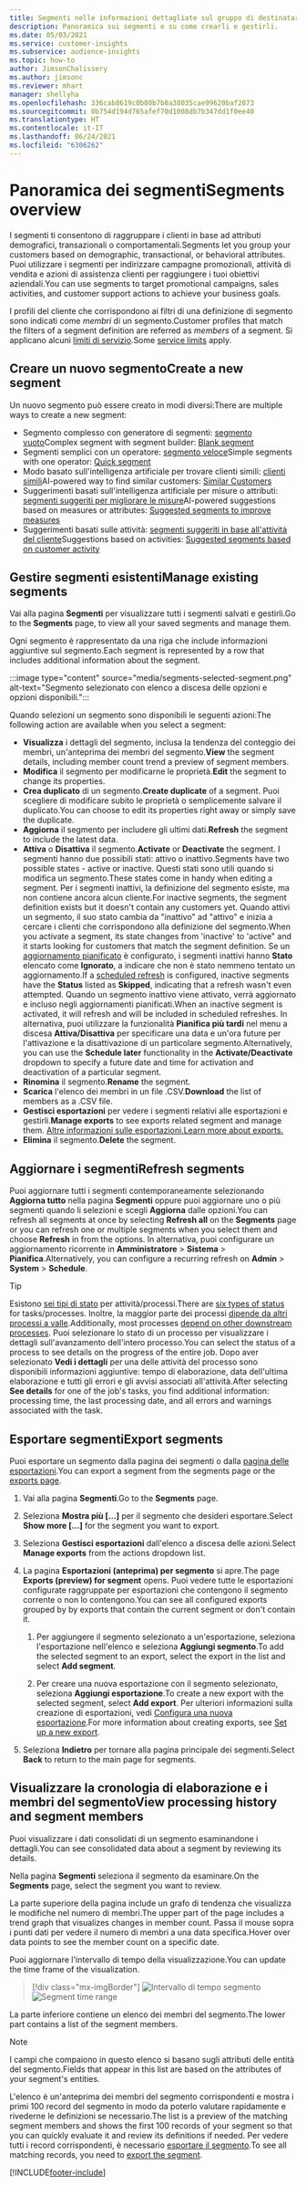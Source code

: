 ```yaml
---
title: Segmenti nelle informazioni dettagliate sul gruppo di destinatari
description: Panoramica sui segmenti e su come crearli e gestirli.
ms.date: 05/03/2021
ms.service: customer-insights
ms.subservice: audience-insights
ms.topic: how-to
author: JimsonChalissery
ms.author: jimsonc
ms.reviewer: mhart
manager: shellyha
ms.openlocfilehash: 336cab8619c0b80b7b8a38035cae99620baf2873
ms.sourcegitcommit: 0b754d194d765afef70d1008db7b347dd1f0ee40
ms.translationtype: HT
ms.contentlocale: it-IT
ms.lasthandoff: 06/24/2021
ms.locfileid: "6306262"
---
```

# <a name="segments-overview"></a><span data-ttu-id="3f3e7-103">Panoramica dei segmenti</span><span class="sxs-lookup"><span data-stu-id="3f3e7-103">Segments overview</span></span>

<span data-ttu-id="3f3e7-104">I segmenti ti consentono di raggruppare i clienti in base ad attributi demografici, transazionali o comportamentali.</span><span class="sxs-lookup"><span data-stu-id="3f3e7-104">Segments let you group your customers based on demographic, transactional, or behavioral attributes.</span></span> <span data-ttu-id="3f3e7-105">Puoi utilizzare i segmenti per indirizzare campagne promozionali, attività di vendita e azioni di assistenza clienti per raggiungere i tuoi obiettivi aziendali.</span><span class="sxs-lookup"><span data-stu-id="3f3e7-105">You can use segments to target promotional campaigns, sales activities, and customer support actions to achieve your business goals.</span></span>

<span data-ttu-id="3f3e7-106">I profili del cliente che corrispondono ai filtri di una definizione di segmento sono indicati come *membri* di un segmento.</span><span class="sxs-lookup"><span data-stu-id="3f3e7-106">Customer profiles that match the filters of a segment definition are referred as *members* of a segment.</span></span> <span data-ttu-id="3f3e7-107">Si applicano alcuni [limiti di servizio](service-limits.md).</span><span class="sxs-lookup"><span data-stu-id="3f3e7-107">Some [service limits](service-limits.md) apply.</span></span>

## <a name="create-a-new-segment"></a><span data-ttu-id="3f3e7-108">Creare un nuovo segmento</span><span class="sxs-lookup"><span data-stu-id="3f3e7-108">Create a new segment</span></span>

<span data-ttu-id="3f3e7-109">Un nuovo segmento può essere creato in modi diversi:</span><span class="sxs-lookup"><span data-stu-id="3f3e7-109">There are multiple ways to create a new segment:</span></span> 

- <span data-ttu-id="3f3e7-110">Segmento complesso con generatore di segmenti: [segmento vuoto](segment-builder.md#create-a-new-segment)</span><span class="sxs-lookup"><span data-stu-id="3f3e7-110">Complex segment with segment builder: [Blank segment](segment-builder.md#create-a-new-segment)</span></span>
- <span data-ttu-id="3f3e7-111">Segmenti semplici con un operatore: [segmento veloce](segment-builder.md#quick-segments)</span><span class="sxs-lookup"><span data-stu-id="3f3e7-111">Simple segments with one operator: [Quick segment](segment-builder.md#quick-segments)</span></span>
- <span data-ttu-id="3f3e7-112">Modo basato sull'intelligenza artificiale per trovare clienti simili: [clienti simili](find-similar-customer-segments.md)</span><span class="sxs-lookup"><span data-stu-id="3f3e7-112">AI-powered way to find similar customers: [Similar Customers](find-similar-customer-segments.md)</span></span>
- <span data-ttu-id="3f3e7-113">Suggerimenti basati sull'intelligenza artificiale per misure o attributi: [segmenti suggeriti per migliorare le misure](suggested-segments.md)</span><span class="sxs-lookup"><span data-stu-id="3f3e7-113">AI-powered suggestions based on measures or attributes: [Suggested segments to improve measures](suggested-segments.md)</span></span>
- <span data-ttu-id="3f3e7-114">Suggerimenti basati sulle attività: [segmenti suggeriti in base all'attività del cliente](suggested-segments-activity.md)</span><span class="sxs-lookup"><span data-stu-id="3f3e7-114">Suggestions based on activities: [Suggested segments based on customer activity](suggested-segments-activity.md)</span></span>

## <a name="manage-existing-segments"></a><span data-ttu-id="3f3e7-115">Gestire segmenti esistenti</span><span class="sxs-lookup"><span data-stu-id="3f3e7-115">Manage existing segments</span></span>

<span data-ttu-id="3f3e7-116">Vai alla pagina **Segmenti** per visualizzare tutti i segmenti salvati e gestirli.</span><span class="sxs-lookup"><span data-stu-id="3f3e7-116">Go to the **Segments** page, to view all your saved segments and manage them.</span></span>

<span data-ttu-id="3f3e7-117">Ogni segmento è rappresentato da una riga che include informazioni aggiuntive sul segmento.</span><span class="sxs-lookup"><span data-stu-id="3f3e7-117">Each segment is represented by a row that includes additional information about the segment.</span></span>

:::image type="content" source="media/segments-selected-segment.png" alt-text="Segmento selezionato con elenco a discesa delle opzioni e opzioni disponibili.":::

<span data-ttu-id="3f3e7-119">Quando selezioni un segmento sono disponibili le seguenti azioni:</span><span class="sxs-lookup"><span data-stu-id="3f3e7-119">The following action are available when you select a segment:</span></span>

- <span data-ttu-id="3f3e7-120">**Visualizza** i dettagli del segmento, inclusa la tendenza del conteggio dei membri, un'anteprima dei membri del segmento.</span><span class="sxs-lookup"><span data-stu-id="3f3e7-120">**View** the segment details, including member count trend a preview of segment members.</span></span>
- <span data-ttu-id="3f3e7-121">**Modifica** il segmento per modificarne le proprietà.</span><span class="sxs-lookup"><span data-stu-id="3f3e7-121">**Edit** the segment to change its properties.</span></span>
- <span data-ttu-id="3f3e7-122">**Crea duplicato** di un segmento.</span><span class="sxs-lookup"><span data-stu-id="3f3e7-122">**Create duplicate** of a segment.</span></span> <span data-ttu-id="3f3e7-123">Puoi scegliere di modificare subito le proprietà o semplicemente salvare il duplicato.</span><span class="sxs-lookup"><span data-stu-id="3f3e7-123">You can choose to edit its properties right away or simply save the duplicate.</span></span>
- <span data-ttu-id="3f3e7-124">**Aggiorna** il segmento per includere gli ultimi dati.</span><span class="sxs-lookup"><span data-stu-id="3f3e7-124">**Refresh** the segment to include the latest data.</span></span>
- <span data-ttu-id="3f3e7-125">**Attiva** o **Disattiva** il segmento.</span><span class="sxs-lookup"><span data-stu-id="3f3e7-125">**Activate** or **Deactivate** the segment.</span></span> <span data-ttu-id="3f3e7-126">I segmenti hanno due possibili stati: attivo o inattivo.</span><span class="sxs-lookup"><span data-stu-id="3f3e7-126">Segments have two possible states - active or inactive.</span></span> <span data-ttu-id="3f3e7-127">Questi stati sono utili quando si modifica un segmento.</span><span class="sxs-lookup"><span data-stu-id="3f3e7-127">These states come in handy when editing a segment.</span></span> <span data-ttu-id="3f3e7-128">Per i segmenti inattivi, la definizione del segmento esiste, ma non contiene ancora alcun cliente.</span><span class="sxs-lookup"><span data-stu-id="3f3e7-128">For inactive segments, the segment definition exists but it doesn't contain any customers yet.</span></span> <span data-ttu-id="3f3e7-129">Quando attivi un segmento, il suo stato cambia da "inattivo" ad "attivo" e inizia a cercare i clienti che corrispondono alla definizione del segmento.</span><span class="sxs-lookup"><span data-stu-id="3f3e7-129">When you activate a segment, its state changes from 'inactive' to 'active" and it starts looking for customers that match the segment definition.</span></span> <span data-ttu-id="3f3e7-130">Se un [aggiornamento pianificato](system.md#schedule-tab) è configurato, i segmenti inattivi hanno **Stato** elencato come **Ignorato**, a indicare che non è stato nemmeno tentato un aggiornamento.</span><span class="sxs-lookup"><span data-stu-id="3f3e7-130">If a [scheduled refresh](system.md#schedule-tab) is configured, inactive segments have the **Status** listed as **Skipped**, indicating that a refresh wasn't even attempted.</span></span> <span data-ttu-id="3f3e7-131">Quando un segmento inattivo viene attivato, verrà aggiornato e incluso negli aggiornamenti pianificati.</span><span class="sxs-lookup"><span data-stu-id="3f3e7-131">When an inactive segment is activated, it will refresh and will be included in scheduled refreshes.</span></span>
  <span data-ttu-id="3f3e7-132">In alternativa, puoi utilizzare la funzionalità **Pianifica più tardi** nel menu a discesa **Attiva/Disattiva** per specificare una data e un'ora future per l'attivazione e la disattivazione di un particolare segmento.</span><span class="sxs-lookup"><span data-stu-id="3f3e7-132">Alternatively, you can use the **Schedule later** functionality in the **Activate/Deactivate** dropdown to specify a future date and time for activation and deactivation of a particular segment.</span></span>
- <span data-ttu-id="3f3e7-133">**Rinomina** il segmento.</span><span class="sxs-lookup"><span data-stu-id="3f3e7-133">**Rename** the segment.</span></span>
- <span data-ttu-id="3f3e7-134">**Scarica** l'elenco dei membri in un file .CSV.</span><span class="sxs-lookup"><span data-stu-id="3f3e7-134">**Download** the list of members as a .CSV file.</span></span>
- <span data-ttu-id="3f3e7-135">**Gestisci esportazioni** per vedere i segmenti relativi alle esportazioni e gestirli.</span><span class="sxs-lookup"><span data-stu-id="3f3e7-135">**Manage exports** to see exports related segment and manage them.</span></span> [<span data-ttu-id="3f3e7-136">Altre informazioni sulle esportazioni.</span><span class="sxs-lookup"><span data-stu-id="3f3e7-136">Learn more about exports.</span></span>](export-destinations.md)
- <span data-ttu-id="3f3e7-137">**Elimina** il segmento.</span><span class="sxs-lookup"><span data-stu-id="3f3e7-137">**Delete** the segment.</span></span>

## <a name="refresh-segments"></a><span data-ttu-id="3f3e7-138">Aggiornare i segmenti</span><span class="sxs-lookup"><span data-stu-id="3f3e7-138">Refresh segments</span></span>

<span data-ttu-id="3f3e7-139">Puoi aggiornare tutti i segmenti contemporaneamente selezionando **Aggiorna tutto** nella pagina **Segmenti** oppure puoi aggiornare uno o più segmenti quando li selezioni e scegli **Aggiorna** dalle opzioni.</span><span class="sxs-lookup"><span data-stu-id="3f3e7-139">You can refresh all segments at once by selecting **Refresh all** on the **Segments** page or you can refresh one or multiple segments when you select them and choose **Refresh** in from the options.</span></span> <span data-ttu-id="3f3e7-140">In alternativa, puoi configurare un aggiornamento ricorrente in **Amministratore** > **Sistema** > **Pianifica**.</span><span class="sxs-lookup"><span data-stu-id="3f3e7-140">Alternatively, you can configure a recurring refresh on **Admin** > **System** > **Schedule**.</span></span>

> [!TIP]
> <span data-ttu-id="3f3e7-141">Esistono [sei tipi di stato](system.md#status-types) per attività/processi.</span><span class="sxs-lookup"><span data-stu-id="3f3e7-141">There are [six types of status](system.md#status-types) for tasks/processes.</span></span> <span data-ttu-id="3f3e7-142">Inoltre, la maggior parte dei processi [dipende da altri processi a valle](system.md#refresh-policies).</span><span class="sxs-lookup"><span data-stu-id="3f3e7-142">Additionally, most processes [depend on other downstream processes](system.md#refresh-policies).</span></span> <span data-ttu-id="3f3e7-143">Puoi selezionare lo stato di un processo per visualizzare i dettagli sull'avanzamento dell'intero processo.</span><span class="sxs-lookup"><span data-stu-id="3f3e7-143">You can select the status of a process to see details on the progress of the entire job.</span></span> <span data-ttu-id="3f3e7-144">Dopo aver selezionato **Vedi i dettagli** per una delle attività del processo sono disponibili informazioni aggiuntive: tempo di elaborazione, data dell'ultima elaborazione e tutti gli errori e gli avvisi associati all'attività.</span><span class="sxs-lookup"><span data-stu-id="3f3e7-144">After selecting **See details** for one of the job's tasks, you find additional information: processing time, the last processing date, and all errors and warnings associated with the task.</span></span>

## <a name="export-segments"></a><span data-ttu-id="3f3e7-145">Esportare segmenti</span><span class="sxs-lookup"><span data-stu-id="3f3e7-145">Export segments</span></span>

<span data-ttu-id="3f3e7-146">Puoi esportare un segmento dalla pagina dei segmenti o dalla [pagina delle esportazioni](export-destinations.md).</span><span class="sxs-lookup"><span data-stu-id="3f3e7-146">You can export a segment from the segments page or the [exports page](export-destinations.md).</span></span> 

1. <span data-ttu-id="3f3e7-147">Vai alla pagina **Segmenti**.</span><span class="sxs-lookup"><span data-stu-id="3f3e7-147">Go to the **Segments** page.</span></span>

1. <span data-ttu-id="3f3e7-148">Seleziona **Mostra più [...]** per il segmento che desideri esportare.</span><span class="sxs-lookup"><span data-stu-id="3f3e7-148">Select **Show more [...]** for the segment you want to export.</span></span>

1. <span data-ttu-id="3f3e7-149">Seleziona **Gestisci esportazioni** dall'elenco a discesa delle azioni.</span><span class="sxs-lookup"><span data-stu-id="3f3e7-149">Select **Manage exports** from the actions dropdown list.</span></span>

1. <span data-ttu-id="3f3e7-150">La pagina **Esportazioni (anteprima) per segmento** si apre.</span><span class="sxs-lookup"><span data-stu-id="3f3e7-150">The page **Exports (preview) for segment** opens.</span></span> <span data-ttu-id="3f3e7-151">Puoi vedere tutte le esportazioni configurate raggruppate per esportazioni che contengono il segmento corrente o non lo contengono.</span><span class="sxs-lookup"><span data-stu-id="3f3e7-151">You can see all configured exports grouped by by exports that contain the current segment or don't contain it.</span></span>

   1. <span data-ttu-id="3f3e7-152">Per aggiungere il segmento selezionato a un'esportazione, seleziona l'esportazione nell'elenco e seleziona **Aggiungi segmento**.</span><span class="sxs-lookup"><span data-stu-id="3f3e7-152">To add the selected segment to an export, select the export in the list and select **Add segment**.</span></span>

   1. <span data-ttu-id="3f3e7-153">Per creare una nuova esportazione con il segmento selezionato, seleziona **Aggiungi esportazione**.</span><span class="sxs-lookup"><span data-stu-id="3f3e7-153">To create a new export with the selected segment, select **Add export**.</span></span> <span data-ttu-id="3f3e7-154">Per ulteriori informazioni sulla creazione di esportazioni, vedi [Configura una nuova esportazione](export-destinations.md#set-up-a-new-export).</span><span class="sxs-lookup"><span data-stu-id="3f3e7-154">For more information about creating exports, see [Set up a new export](export-destinations.md#set-up-a-new-export).</span></span>

1. <span data-ttu-id="3f3e7-155">Seleziona **Indietro** per tornare alla pagina principale dei segmenti.</span><span class="sxs-lookup"><span data-stu-id="3f3e7-155">Select **Back** to return to the main page for segments.</span></span>

## <a name="view-processing-history-and-segment-members"></a><span data-ttu-id="3f3e7-156">Visualizzare la cronologia di elaborazione e i membri del segmento</span><span class="sxs-lookup"><span data-stu-id="3f3e7-156">View processing history and segment members</span></span>

<span data-ttu-id="3f3e7-157">Puoi visualizzare i dati consolidati di un segmento esaminandone i dettagli.</span><span class="sxs-lookup"><span data-stu-id="3f3e7-157">You can see consolidated data about a segment by reviewing its details.</span></span>

<span data-ttu-id="3f3e7-158">Nella pagina **Segmenti** seleziona il segmento da esaminare.</span><span class="sxs-lookup"><span data-stu-id="3f3e7-158">On the **Segments** page, select the segment you want to review.</span></span>

<span data-ttu-id="3f3e7-159">La parte superiore della pagina include un grafo di tendenza che visualizza le modifiche nel numero di membri.</span><span class="sxs-lookup"><span data-stu-id="3f3e7-159">The upper part of the page includes a trend graph that visualizes changes in member count.</span></span> <span data-ttu-id="3f3e7-160">Passa il mouse sopra i punti dati per vedere il numero di membri a una data specifica.</span><span class="sxs-lookup"><span data-stu-id="3f3e7-160">Hover over data points to see the member count on a specific date.</span></span>

<span data-ttu-id="3f3e7-161">Puoi aggiornare l'intervallo di tempo della visualizzazione.</span><span class="sxs-lookup"><span data-stu-id="3f3e7-161">You can update the time frame of the visualization.</span></span>

> [!div class="mx-imgBorder"]
> <span data-ttu-id="3f3e7-162">![Intervallo di tempo segmento](media/segment-time-range.png "Intervallo di tempo segmento")</span><span class="sxs-lookup"><span data-stu-id="3f3e7-162">![Segment time range](media/segment-time-range.png "Segment time range")</span></span>

<span data-ttu-id="3f3e7-163">La parte inferiore contiene un elenco dei membri del segmento.</span><span class="sxs-lookup"><span data-stu-id="3f3e7-163">The lower part contains a list of the segment members.</span></span>

> [!NOTE]
> <span data-ttu-id="3f3e7-164">I campi che compaiono in questo elenco si basano sugli attributi delle entità del segmento.</span><span class="sxs-lookup"><span data-stu-id="3f3e7-164">Fields that appear in this list are based on the attributes of your segment's entities.</span></span>
>
><span data-ttu-id="3f3e7-165">L'elenco è un'anteprima dei membri del segmento corrispondenti e mostra i primi 100 record del segmento in modo da poterlo valutare rapidamente e rivederne le definizioni se necessario.</span><span class="sxs-lookup"><span data-stu-id="3f3e7-165">The list is a preview of the matching segment members and shows the first 100 records of your segment so that you can quickly evaluate it and review its definitions if needed.</span></span> <span data-ttu-id="3f3e7-166">Per vedere tutti i record corrispondenti, è necessario [esportare il segmento](export-destinations.md).</span><span class="sxs-lookup"><span data-stu-id="3f3e7-166">To see all matching records, you need to [export the segment](export-destinations.md).</span></span>

[!INCLUDE[footer-include](../includes/footer-banner.md)] 
